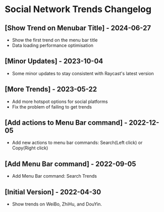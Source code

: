 # Social Network Trends Changelog

## [Show Trend on Menubar Title] - 2024-06-27

- Show the first trend on the menu bar title
- Data loading performance optimisation

## [Minor Updates] - 2023-10-04

- Some minor updates to stay consistent with Raycast's latest version

## [More Trends] - 2023-05-22

- Add more hotspot options for social platforms
- Fix the problem of failing to get trends

## [Add actions to Menu Bar command] - 2022-12-05

- Add new actions to menu bar commands: Search(Left click) or Copy(Right click)

## [Add Menu Bar command] - 2022-09-05

- Add Menu Bar command: Search Trends

## [Initial Version] - 2022-04-30

- Show trends on WeiBo, ZhiHu, and DouYin.
